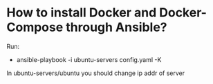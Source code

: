 # How to install Docker and Docker-Compose through Ansible?


Run: 
- ansible-playbook -i ubuntu-servers config.yaml -K

In ubuntu-servers/ubuntu you should change ip addr of server
